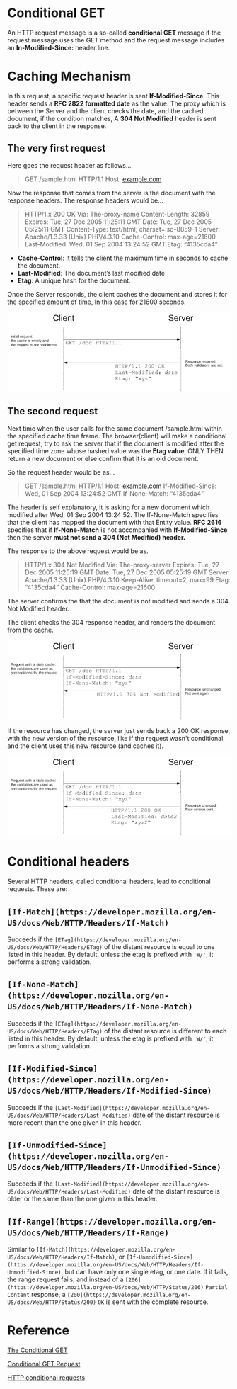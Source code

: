 # Conditional GET

An HTTP request message is a so-called **conditional GET** message if the request message uses the GET method and the request message includes an **In-Modified-Since:** header line.

# Caching Mechanism

In this request, a specific request header is sent **If-Modified-Since.** This header sends a **RFC 2822 formatted date** as the value. The proxy which is between the Server and the client checks the date, and the cached document, if the condition matches, A **304 Not Modified** header is sent back to the client in the response.

## The very first request

Here goes the request header as follows…

> GET /sample.html HTTP/1.1
> Host: [example.com](http://example.com/)

Now the response that comes from the server is the document with the response headers. The response headers would be…

> HTTP/1.x 200 OK
> Via: The-proxy-name
> Content-Length: 32859
> Expires: Tue, 27 Dec 2005 11:25:11 GMT
> Date: Tue, 27 Dec 2005 05:25:11 GMT
> Content-Type: text/html; charset=iso-8859-1
> Server: Apache/1.3.33 (Unix) PHP/4.3.10
> Cache-Control: max-age=21600
> Last-Modified: Wed, 01 Sep 2004 13:24:52 GMT
> Etag: “4135cda4”

- **Cache-Control**: It tells the client the maximum time in seconds to cache the document.
- **Last-Modified**: The document’s last modified date
- **Etag**: A unique hash for the document.

Once the Server responds, the client caches the document and stores it for the specified amount of time, In this case for 21600 seconds.

![](images/Untitled-4f8d68cb-f41f-4a52-b358-ce3d56d3b30b.png)

## The second request

Next time when the user calls for the same document /sample.html within the specified cache time frame. The browser(client) will make a conditional get request, try to ask the server that if the document is modified after the specified time zone whose hashed value was the **Etag value**, ONLY THEN return a new document or else confirm that it is an old document.

So the request header would be as…

> GET /sample.html HTTP/1.1
> Host: [example.com](http://example.com/)
> If-Modified-Since: Wed, 01 Sep 2004 13:24:52 GMT
> If-None-Match: “4135cda4”

The header is self explanatory, it is asking for a new document which modified after Wed, 01 Sep 2004 13:24:52. The If-None-Match specifies that the client has mapped the document with that Entity value. **RFC 2616** specifies that if **If-None-Match** is not accompanied with **If-Modified-Since** then the server **must not send a 304 (Not Modified) header.**

The response to the above request would be as.

> HTTP/1.x 304 Not Modified
> Via: The-proxy-server
> Expires: Tue, 27 Dec 2005 11:25:19 GMT
> Date: Tue, 27 Dec 2005 05:25:19 GMT
> Server: Apache/1.3.33 (Unix) PHP/4.3.10
> Keep-Alive: timeout=2, max=99
> Etag: “4135cda4”
> Cache-Control: max-age=21600

The server confirms the that the document is not modified and sends a 304 Not Modified header.

The client checks the 304 response header, and renders the document from the cache.

![](images/Untitled-1f5da953-c84a-4079-acdd-3decf615a930.png)

If the resource has changed, the server just sends back a 200 OK response, with the new version of the resource, like if the request wasn't conditional and the client uses this new resource (and caches it).

![](images/Untitled-bc7cc9d2-a693-4235-a1a6-3db2aea546c5.png)

# Conditional headers

Several HTTP headers, called conditional headers, lead to conditional requests. These are:

## **`[If-Match](https://developer.mozilla.org/en-US/docs/Web/HTTP/Headers/If-Match)`**

Succeeds if the `[ETag](https://developer.mozilla.org/en-US/docs/Web/HTTP/Headers/ETag)` of the distant resource is equal to one listed in this header. By default, unless the etag is prefixed with `'W/'`, it performs a strong validation.

## **`[If-None-Match](https://developer.mozilla.org/en-US/docs/Web/HTTP/Headers/If-None-Match)`**

Succeeds if the `[ETag](https://developer.mozilla.org/en-US/docs/Web/HTTP/Headers/ETag)` of the distant resource is different to each listed in this header. By default, unless the etag is prefixed with `'W/'`, it performs a strong validation.

## **`[If-Modified-Since](https://developer.mozilla.org/en-US/docs/Web/HTTP/Headers/If-Modified-Since)`**

Succeeds if the `[Last-Modified](https://developer.mozilla.org/en-US/docs/Web/HTTP/Headers/Last-Modified)` date of the distant resource is more recent than the one given in this header.

## **`[If-Unmodified-Since](https://developer.mozilla.org/en-US/docs/Web/HTTP/Headers/If-Unmodified-Since)`**

Succeeds if the `[Last-Modified](https://developer.mozilla.org/en-US/docs/Web/HTTP/Headers/Last-Modified)` date of the distant resource is older or the same than the one given in this header.

## **`[If-Range](https://developer.mozilla.org/en-US/docs/Web/HTTP/Headers/If-Range)`**

Similar to `[If-Match](https://developer.mozilla.org/en-US/docs/Web/HTTP/Headers/If-Match)`, or `[If-Unmodified-Since](https://developer.mozilla.org/en-US/docs/Web/HTTP/Headers/If-Unmodified-Since)`, but can have only one single etag, or one date. If it fails, the range request fails, and instead of a `[206](https://developer.mozilla.org/en-US/docs/Web/HTTP/Status/206)` `Partial Content` response, a `[200](https://developer.mozilla.org/en-US/docs/Web/HTTP/Status/200)` `OK` is sent with the complete resource.

# Reference

[The Conditional GET](http://bright28677.tripod.com/proj2/get.htm)

[Conditional GET Request](https://ruturajv.wordpress.com/2005/12/27/conditional-get-request/)

[HTTP conditional requests](https://developer.mozilla.org/en-US/docs/Web/HTTP/Conditional_requests)